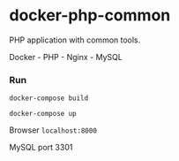 # docker-php-common
PHP application with common tools.

Docker - PHP - Nginx - MySQL

### Run
`docker-compose build`

`docker-compose up`

Browser `localhost:8000`

MySQL port 3301